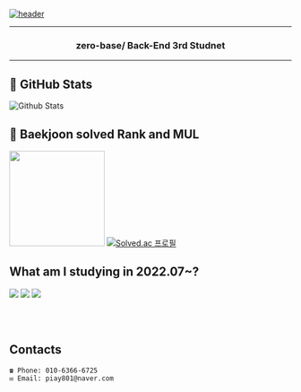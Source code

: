 [![header](https://capsule-render.vercel.app/api?type=soft&color=timeGradient&height=150&section=header&text=듀찌%20황&fontSize=80&animation=twinkling)](https://github.com/LimDae94)

---

<h3 align="center">zero-base/ Back-End 3rd Studnet </h3>

---

## 🌠 GitHub Stats

![Github Stats](https://github-readme-stats.vercel.app/api?username=LimDae94&hide=contribs&count_private=true&show_icons=true&bg_color=00000000&title_color=4B7BE5&icon_color=4B7BE5&text_color=e6e6e6)


## 🏅 Baekjoon solved Rank and MUL
<left><img height='170px' src="https://github-readme-stats.vercel.app/api/top-langs/?username=LimDae94&langs_count=8&layout=compact" /></left>
[![Solved.ac 프로필](http://mazassumnida.wtf/api/generate_badge?boj=piay801)](https://solved.ac/piay801)

## What am I studying in 2022.07~?

<img src="https://img.shields.io/badge/java-007396?style=for-the-badge&logo=java&logoColor=white"> <img src="https://img.shields.io/badge/github-181717?style=for-the-badge&logo=github&logoColor=white"> <img src="https://img.shields.io/badge/git-F05032?style=for-the-badge&logo=git&logoColor=white">

<br>
<br>

## Contacts
```
☎ Phone: 010-6366-6725
✉ Email: piay801@naver.com
```
